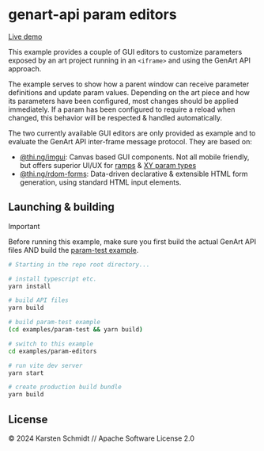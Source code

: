 # genart-api param editors

[Live demo](https://demo.thi.ng/umbrella/genart-api/)

This example provides a couple of GUI editors to customize parameters exposed by
an art project running in an `<iframe>` and using the GenArt API approach.

The example serves to show how a parent window can receive parameter definitions
and update param values. Depending on the art piece and how its parameters have
been configured, most changes should be applied immediately. If a param has been
configured to require a reload when changed, this behavior will be respected &
handled automatically.

The two currently available GUI editors are only provided as example and to
evaluate the GenArt API inter-frame message protocol. They are based on:

-   [@thi.ng/imgui](https://thi.ng/imgui): Canvas based GUI components. Not all
    mobile friendly, but offers superior UI/UX for
    [ramps](../../README.md#ramp-parameter) & [XY param
    types](../../README.md#xy-parameter)
-   [@thi.ng/rdom-forms](https://thi.ng/rdom-forms): Data-driven declarative &
    extensible HTML form generation, using standard HTML input elements.

## Launching & building

> [!IMPORTANT]
> Before running this example, make sure you first build the actual GenArt API
> files AND build the [param-test example](../param-test/).

```bash
# Starting in the repo root directory...

# install typescript etc.
yarn install

# build API files
yarn build

# build param-test example
(cd examples/param-test && yarn build)

# switch to this example
cd examples/param-editors

# run vite dev server
yarn start

# create production build bundle
yarn build
```

## License

&copy; 2024 Karsten Schmidt // Apache Software License 2.0
